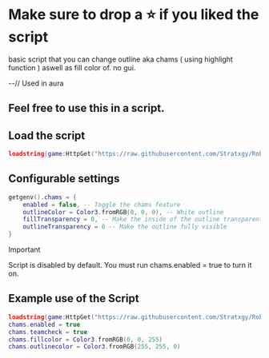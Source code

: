 #  Make sure to drop a ⭐ if you liked the script
basic script that you can change outline aka chams ( using highlight function ) aswell as fill color of. no gui.

 --// Used in aura
## Feel free to use this in a script.

## Load the script
```lua
loadstring(game:HttpGet("https://raw.githubusercontent.com/Stratxgy/Roblox-Chams-Highlight/refs/heads/main/Highlight.lua"))()
```

## Configurable settings
```lua
getgenv().chams = {
    enabled = false, -- Toggle the chams feature
    outlineColor = Color3.fromRGB(0, 0, 0), -- White outline
    fillTransparency = 0, -- Make the inside of the outline transparent
    outlineTransparency = 0 -- Make the outline fully visible
}
```
> [!IMPORTANT]
> Script is disabled by default. You must run chams.enabled = true to turn it on.

## Example use of the Script
```lua
loadstring(game:HttpGet("https://raw.githubusercontent.com/Stratxgy/Roblox-Chams-Highlight/refs/heads/main/Highlight.lua"))() -- load the script
chams.enabled = true
chams.teamcheck = true
chams.fillcolor = Color3.fromRGB(0, 0, 255)
chams.outlinecolor = Color3.fromRGB(255, 255, 0)
```
